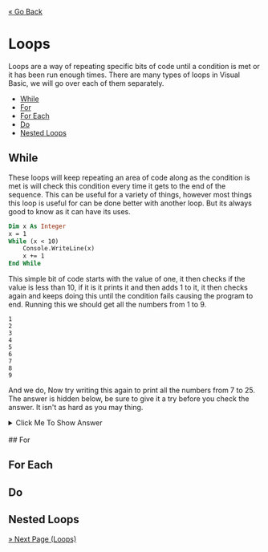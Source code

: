 [« Go Back](..\select-statements "Go Back")
<br/>

# Loops <!-- omit in toc -->

Loops are a way of repeating specific bits of code until a condition is met or it has been run enough times. There are many types of loops in Visual Basic, we will go over each of them separately.

- [While](#while)
- [For](#for)
- [For Each](#for-each)
- [Do](#do)
- [Nested Loops](#nested-loops)

## While

These loops will keep repeating an area of code along as the condition is met is will check this condition every time it gets to the end of the sequence. This can be useful for a variety of things, however most things this loop is useful for can be done better with another loop. But its always good to know as it can have its uses.

```vb
Dim x As Integer
x = 1
While (x < 10)
    Console.WriteLine(x)
    x += 1
End While
```

This simple bit of code starts with the value of one, it then checks if the value is less than 10, if it is it prints it and then adds 1 to it, it then checks again and keeps doing this until the condition fails causing the program to end. Running this we should get all the numbers from 1 to 9.

```
1
2
3
4
5
6
7
8
9
```

And we do,
Now try writing this again to print all the numbers from 7 to 25. The answer is hidden below, be sure to give it a try before you check the answer. It isn't as hard as you may thing.

<details>
<summary>Click Me To Show Answer</summary>
<p>

Here is the working code. There are others that would work but this for sure does.

<code><span class="k">Dim</span> <span class="nv">x</span> <span class="ow">As</span> <span class="kt">Integer</span>
<span class="n">x</span> <span class="o">=</span> <span class="mi">7</span>
<span class="k">While</span> <span class="p">(</span><span class="n">x</span> <span class="o">&lt;</span> <span class="mi">26</span><span class="p">)</span>
    <span class="nb">Console</span><span class="p">.</span><span class="n">WriteLine</span><span class="p">(</span><span class="n">x</span><span class="p">)</span>
    <span class="n">x</span> <span class="o">+=</span> <span class="mi">1</span>
<span class="k">End</span> <span class="k">While</span>
</code>
</p>
</details>  
<br/>
## For

## For Each

## Do

## Nested Loops

[» Next Page (Loops)](..\loops "Next Page")



